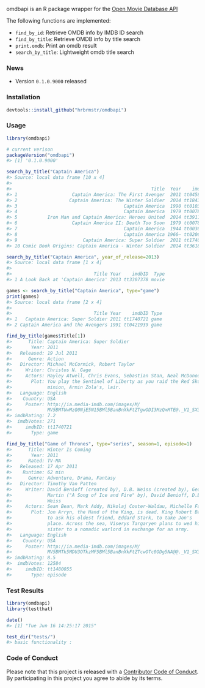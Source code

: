<!-- README.md is generated from README.Rmd. Please edit that file -->
omdbapi is an R package wrapper for the [Open Movie Database API](http://www.omdbapi.com/)

The following functions are implemented:

-   `find_by_id`: Retrieve OMDB info by IMDB ID search
-   `find_by_title`: Retrieve OMDB info by title search
-   `print.omdb`: Print an omdb result
-   `search_by_title`: Lightweight omdb title search

### News

-   Version `0.1.0.9000` released

### Installation

``` r
devtools::install_github("hrbrmstr/omdbapi")
```

### Usage

``` r
library(omdbapi)

# current verison
packageVersion("omdbapi")
#> [1] '0.1.0.9000'

search_by_title("Captain America")
#> Source: local data frame [10 x 4]
#> 
#>                                                   Title  Year    imdbID   Type
#> 1                    Captain America: The First Avenger  2011 tt0458339  movie
#> 2                   Captain America: The Winter Soldier  2014 tt1843866  movie
#> 3                                       Captain America  1990 tt0103923  movie
#> 4                                       Captain America  1979 tt0078937  movie
#> 5           Iron Man and Captain America: Heroes United  2014 tt3911200  movie
#> 6                    Captain America II: Death Too Soon  1979 tt0078938  movie
#> 7                                       Captain America  1944 tt0036697  movie
#> 8                                       Captain America 1966– tt0206474 series
#> 9                        Captain America: Super Soldier  2011 tt1740721   game
#> 10 Comic Book Origins: Captain America - Winter Soldier  2014 tt3618126  movie

search_by_title("Captain America", year_of_release=2013)
#> Source: local data frame [1 x 4]
#> 
#>                              Title Year    imdbID  Type
#> 1 A Look Back at 'Captain America' 2013 tt3307378 movie

games <- search_by_title("Captain America", type="game")
print(games)
#> Source: local data frame [2 x 4]
#> 
#>                              Title Year    imdbID Type
#> 1   Captain America: Super Soldier 2011 tt1740721 game
#> 2 Captain America and the Avengers 1991 tt0421939 game

find_by_title(games$Title[1])
#>      Title: Captain America: Super Soldier
#>       Year: 2011
#>   Released: 19 Jul 2011
#>      Genre: Action
#>   Director: Michael McCormick, Robert Taylor
#>     Writer: Christos N. Gage
#>     Actors: Hayley Atwell, Chris Evans, Sebastian Stan, Neal McDonough
#>       Plot: You play the Sentinel of Liberty as you raid the Red Skull's scientist
#>             minion, Armin Zola's, lair.
#>   Language: English
#>    Country: USA
#>     Poster: http://ia.media-imdb.com/images/M/
#>             MV5BMTUwMzQ0NjE5N15BMl5BanBnXkFtZTgwODI3MzQxMTE@._V1_SX300.jpg
#> imdbRating: 7.2
#>  imdbVotes: 271
#>     imdbID: tt1740721
#>       Type: game

find_by_title("Game of Thrones", type="series", season=1, episode=1)
#>      Title: Winter Is Coming
#>       Year: 2011
#>      Rated: TV-MA
#>   Released: 17 Apr 2011
#>    Runtime: 62 min
#>      Genre: Adventure, Drama, Fantasy
#>   Director: Timothy Van Patten
#>     Writer: David Benioff (created by), D.B. Weiss (created by), George R.R.
#>             Martin ("A Song of Ice and Fire" by), David Benioff, D.B.
#>             Weiss
#>     Actors: Sean Bean, Mark Addy, Nikolaj Coster-Waldau, Michelle Fairley
#>       Plot: Jon Arryn, the Hand of the King, is dead. King Robert Baratheon plans
#>             to ask his oldest friend, Eddard Stark, to take Jon's
#>             place. Across the sea, Viserys Targaryen plans to wed his
#>             sister to a nomadic warlord in exchange for an army.
#>   Language: English
#>    Country: USA
#>     Poster: http://ia.media-imdb.com/images/M/
#>             MV5BMTk5MDU3OTkzMF5BMl5BanBnXkFtZTcwOTc0ODg5NA@@._V1_SX300.jpg
#> imdbRating: 8.5
#>  imdbVotes: 12584
#>     imdbID: tt1480055
#>       Type: episode
```

### Test Results

``` r
library(omdbapi)
library(testthat)

date()
#> [1] "Tue Jun 16 14:25:17 2015"

test_dir("tests/")
#> basic functionality :
```

### Code of Conduct

Please note that this project is released with a [Contributor Code of Conduct](CONDUCT.md). By participating in this project you agree to abide by its terms.
